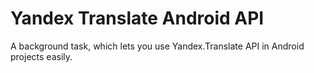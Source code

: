 # Yandex Translate Android API
A background task, which lets you use Yandex.Translate API in Android projects easily.
